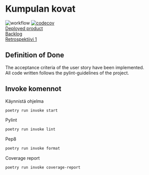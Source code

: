 # Kumpulan kovat
![workflow](https://github.com/opturtio/Kumpulan-Kovat/actions/workflows/main.yml/badge.svg)
[![codecov](https://codecov.io/gh/opturtio/Kumpulan-Kovat/branch/main/graph/badge.svg)](https://codecov.io/gh/opturtio/Kumpulan-Kovat)  
[Deployed product](https://bibtex-generator.fly.dev/)\
[Backlog](https://docs.google.com/spreadsheets/d/1yvGNC3GYo8Uez8AEf1WDs8b2HU5dlRqFfppQ7lEhM3Y/edit?usp=sharing)  
[Retrospektiivi 1](/documents/RETRO.md)
## Definition of Done

The acceptance criteria of the user story have been implemented.  
All code written follows the pylint-guidelines of the project.

## Invoke komennot

Käynnistä ohjelma
```bash
poetry run invoke start
```

Pylint
```bash
poetry run invoke lint
```

Pep8
```bash
poetry run invoke format
```

Coverage report
```bash
poetry run invoke coverage-report
```
